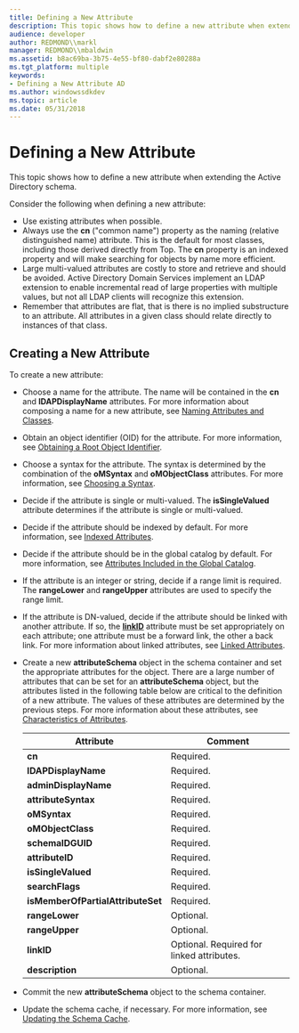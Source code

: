 ```yaml
---
title: Defining a New Attribute
description: This topic shows how to define a new attribute when extending the Active Directory schema.
audience: developer
author: REDMOND\\markl
manager: REDMOND\\mbaldwin
ms.assetid: b8ac69ba-3b75-4e55-bf80-dabf2e80288a
ms.tgt_platform: multiple
keywords:
- Defining a New Attribute AD
ms.author: windowssdkdev
ms.topic: article
ms.date: 05/31/2018
---
```


# Defining a New Attribute

This topic shows how to define a new attribute when extending the Active Directory schema.

Consider the following when defining a new attribute:

-   Use existing attributes when possible.
-   Always use the **cn** ("common name") property as the naming (relative distinguished name) attribute. This is the default for most classes, including those derived directly from Top. The **cn** property is an indexed property and will make searching for objects by name more efficient.
-   Large multi-valued attributes are costly to store and retrieve and should be avoided. Active Directory Domain Services implement an LDAP extension to enable incremental read of large properties with multiple values, but not all LDAP clients will recognize this extension.
-   Remember that attributes are flat, that is there is no implied substructure to an attribute. All attributes in a given class should relate directly to instances of that class.

## Creating a New Attribute

To create a new attribute:

-   Choose a name for the attribute. The name will be contained in the **cn** and **lDAPDisplayName** attributes. For more information about composing a name for a new attribute, see [Naming Attributes and Classes](naming-attributes-and-classes.md).
-   Obtain an object identifier (OID) for the attribute. For more information, see [Obtaining a Root Object Identifier](obtaining-an-object-identifier.md).
-   Choose a syntax for the attribute. The syntax is determined by the combination of the **oMSyntax** and **oMObjectClass** attributes. For more information, see [Choosing a Syntax](choosing-a-syntax.md).
-   Decide if the attribute is single or multi-valued. The **isSingleValued** attribute determines if the attribute is single or multi-valued.
-   Decide if the attribute should be indexed by default. For more information, see [Indexed Attributes](indexed-attributes.md).
-   Decide if the attribute should be in the global catalog by default. For more information, see [Attributes Included in the Global Catalog](attributes-included-in-the-global-catalog.md).
-   If the attribute is an integer or string, decide if a range limit is required. The **rangeLower** and **rangeUpper** attributes are used to specify the range limit.
-   If the attribute is DN-valued, decide if the attribute should be linked with another attribute. If so, the [**linkID**](https://msdn.microsoft.com/library/ms676831) attribute must be set appropriately on each attribute; one attribute must be a forward link, the other a back link. For more information about linked attributes, see [Linked Attributes](linked-attributes.md).
-   Create a new **attributeSchema** object in the schema container and set the appropriate attributes for the object. There are a large number of attributes that can be set for an **attributeSchema** object, but the attributes listed in the following table below are critical to the definition of a new attribute. The values of these attributes are determined by the previous steps. For more information about these attributes, see [Characteristics of Attributes](characteristics-of-attributes.md).

    | Attribute                                    | Comment                                              |
    |----------------------------------------------|------------------------------------------------------|
    | **cn**<br/>                            | Required.<br/>                                 |
    | **lDAPDisplayName**<br/>               | Required.<br/>                                 |
    | **adminDisplayName**<br/>              | Required.<br/>                                 |
    | **attributeSyntax**<br/>               | Required.<br/>                                 |
    | **oMSyntax**<br/>                      | Required.<br/>                                 |
    | **oMObjectClass**<br/>                 | Required.<br/>                                 |
    | **schemaIDGUID**<br/>                  | Required.<br/>                                 |
    | **attributeID**<br/>                   | Required.<br/>                                 |
    | **isSingleValued**<br/>                | Required.<br/>                                 |
    | **searchFlags**<br/>                   | Required.<br/>                                 |
    | **isMemberOfPartialAttributeSet**<br/> | Required.<br/>                                 |
    | **rangeLower**<br/>                    | Optional.<br/>                                 |
    | **rangeUpper**<br/>                    | Optional.<br/>                                 |
    | **linkID**<br/>                        | Optional. Required for linked attributes.<br/> |
    | **description**<br/>                   | Optional.<br/>                                 |

    

     

-   Commit the new **attributeSchema** object to the schema container.
-   Update the schema cache, if necessary. For more information, see [Updating the Schema Cache](updating-the-schema-cache.md).

 

 





